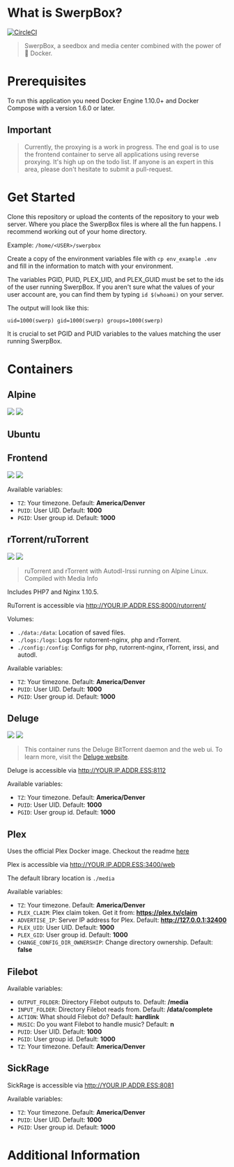 # What is SwerpBox?  

[![CircleCI](https://circleci.com/gh/strues/swerpbox.svg?style=svg)](https://circleci.com/gh/strues/swerpbox)


> SwerpBox, a seedbox and media center combined with the power of  🐳 Docker.  

# Prerequisites

To run this application you need Docker Engine 1.10.0+ and Docker Compose with a version 1.6.0 or later.

## Important
> Currently, the proxying is a work in progress. The end goal is to use the frontend container to serve all applications using reverse proxying. It's high up on the todo list. If anyone is an expert in this area, please don't hesitate to submit a pull-request.



# Get Started

Clone this repository or upload the contents of the repository to your web server. Where you place the SwerpBox files is where all the fun happens. I recommend working out of your home directory.

Example: `/home/<USER>/swerpbox`  

Create a copy of the environment variables file with `cp env_example .env` and fill in the information to match with your environment.

The variables PGID, PUID, PLEX_UID, and PLEX_GUID must be set to the ids of the user running SwerpBox. If you aren't sure what the values of your user account are, you can find them by typing `id $(whoami)` on your server.

The output will look like this:  

```
uid=1000(swerp) gid=1000(swerp) groups=1000(swerp)
```

It is crucial to set PGID and PUID variables to the values matching the user running SwerpBox.

# Containers

## Alpine
[![](https://images.microbadger.com/badges/image/swerpbox/alpine-base.svg)](https://microbadger.com/images/swerpbox/alpine-base "SwerpBox Alpine")  [![](https://images.microbadger.com/badges/version/swerpbox/alpine-base.svg)](https://microbadger.com/images/swerpbox/alpine-base "SwerpBox Alpine")  



## Ubuntu


## Frontend
[![](https://images.microbadger.com/badges/image/swerpbox/frontend.svg)](https://microbadger.com/images/swerpbox/frontend "SwerpBox Frontend") [![](https://images.microbadger.com/badges/version/swerpbox/frontend.svg)](https://microbadger.com/images/swerpbox/frontend "SwerpBox Frontend")  


Available variables:

 - `TZ`: Your timezone. Default: **America/Denver**
 - `PUID`: User UID. Default: **1000**
 - `PGID`: User group id. Default: **1000**


## rTorrent/ruTorrent

[![](https://images.microbadger.com/badges/image/swerpbox/rutorrent.svg)](https://microbadger.com/images/swerpbox/rutorrent "SwerpBox ruTorrent") [![](https://images.microbadger.com/badges/version/swerpbox/rutorrent.svg)](https://microbadger.com/images/swerpbox/rutorrent "SwerpBox ruTorrent")  


> ruTorrent and rTorrent with Autodl-Irssi running on Alpine Linux. Compiled with Media Info

Includes PHP7 and Nginx 1.10.5.

RuTorrent is accessible via http://YOUR.IP.ADDR.ESS:8000/rutorrent/

Volumes:

- `./data:/data`: Location of saved files.
- `./logs:/logs`: Logs for rutorrent-nginx, php and rTorrent.
- `./config:/config`: Configs for php, rutorrent-nginx, rTorrent, irssi, and autodl.

Available variables:

 - `TZ`: Your timezone. Default: **America/Denver**
 - `PUID`: User UID. Default: **1000**
 - `PGID`: User group id. Default: **1000**

## Deluge
[![](https://images.microbadger.com/badges/image/swerpbox/deluge.svg)](https://microbadger.com/images/swerpbox/deluge "SwerpBox Deluge") [![](https://images.microbadger.com/badges/version/swerpbox/deluge.svg)](https://microbadger.com/images/swerpbox/deluge "SwerpBox Deluge")

> This container runs the Deluge BitTorrent daemon and the web ui. To learn more, visit the [Deluge website](http://deluge-torrent.org).

Deluge is accessible via http://YOUR.IP.ADDR.ESS:8112

Available variables:

- `TZ`: Your timezone. Default: **America/Denver**
- `PUID`: User UID. Default: **1000**
- `PGID`: User group id. Default: **1000**

## Plex

Uses the official Plex Docker image. Checkout the readme [here](https://github.com/plexinc/pms-docker)

Plex is accessible via http://YOUR.IP.ADDR.ESS:3400/web

The default library location is `./media`

Available variables:

 - `TZ`: Your timezone. Default: **America/Denver**
 - `PLEX_CLAIM`: Plex claim token. Get it from: **https://plex.tv/claim**
 - `ADVERTISE_IP`: Server IP address for Plex. Default: **http://127.0.0.1:32400**
 - `PLEX_UID`: User UID. Default: **1000**
 - `PLEX_GID`: User group id. Default: **1000**
 - `CHANGE_CONFIG_DIR_OWNERSHIP`: Change directory ownership. Default: **false**


## Filebot

Available variables:

  - `OUTPUT_FOLDER`: Directory Filebot outputs to. Default: **/media**
  - `INPUT_FOLDER`: Directory Filebot reads from. Default: **/data/complete**
  - `ACTION`: What should Filebot do? Default: **hardlink**
  - `MUSIC`: Do you want Filebot to handle music? Default: **n**
  - `PUID`: User UID. Default: **1000**
  - `PGID`: User group id. Default: **1000**
  - `TZ`: Your timezone. Default: **America/Denver**


## SickRage

SickRage is accessible via http://YOUR.IP.ADDR.ESS:8081

Available variables:

 - `TZ`: Your timezone. Default: **America/Denver**
 - `PUID`: User UID. Default: **1000**
 - `PGID`: User group id. Default: **1000**

# Additional Information

